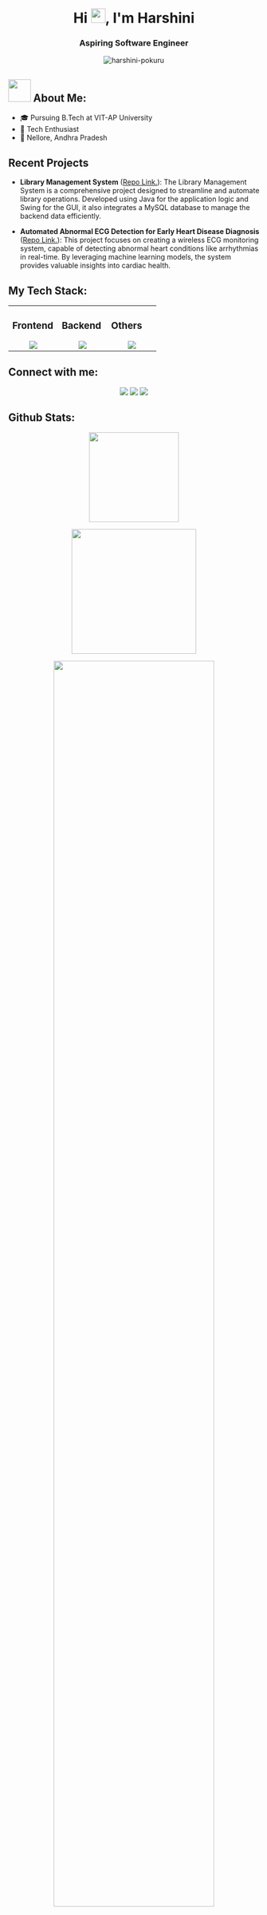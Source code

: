 <h1 align="center">Hi <img src="https://github.com/TheDudeThatCode/TheDudeThatCode/blob/master/Assets/Hi.gif" width="29px">, I'm Harshini</h1>
<h3 align="center">Aspiring Software Engineer</h3>


<p align="center"> <img src="https://komarev.com/ghpvc/?username=harshini-pokuru&label=Profile%20views&color=0e75b6&style=flat" alt="harshini-pokuru" /> </p>


## <img src="https://media.giphy.com/media/WUlplcMpOCEmTGBtBW/giphy.gif" width="45" /> About Me:
- 🎓 Pursuing B.Tech at VIT-AP University
- 🚀 Tech Enthusiast
- 📍 Nellore, Andhra Pradesh




## Recent Projects

- **Library Management System** ([Repo Link.](https://github.com/harshini-pokuru/LibManager-Java-SQL.git)): The Library Management System is a comprehensive project designed to streamline and automate library operations. Developed using Java for the application logic and Swing for the GUI, it also integrates a MySQL database to manage the backend data efficiently.
  
  
- **Automated Abnormal ECG Detection for Early Heart Disease Diagnosis** ([Repo Link.](https://github.com/harshini-pokuru/AutomatedAbnormaECGDetection.git)): This project focuses on creating a wireless ECG monitoring system, capable of detecting abnormal heart conditions like arrhythmias in real-time. By leveraging machine learning models, the system provides valuable insights into cardiac health.
  


## My Tech Stack:

<table><tr><td valign="top" width="33%">

### Frontend  
<a href="https://github.com/tayyabadev">
<div align="center">  
       <img src="https://skillicons.dev/icons?i=html,css,bootstrap,js&perline=4" /> 
</div>
</a>
 </td><td valign="top" width="33%">
        
### Backend
<a href="https://github.com/tayyabadev">
<div align="center">
       <img src="https://skillicons.dev/icons?i=java,mysql,r&perline=4" /> 
</div>
</a>

</td><td valign="top" width="33%">
  
### Others
<a href="https://github.com/tayyabadev">
<div align="center">
       <img src="https://skillicons.dev/icons?i=github,git,vscode,aws,matlab&perline=4" /> 
</div>
</a>
</td>
</tr></table>



## Connect with me:
<div align="center">
    <a href="https://www.linkedin.com/in/harshini-pokuru-a84aa0290/" target="_blank"><img src="https://img.shields.io/badge/-Harshini%20Pokuru-0077B5?style=flat&logo=Linkedin&logoColor=white"/></a>
    <a target="_blank" href="mailto:harshinipokuru@gmail.com"><img src="https://img.shields.io/badge/-harshinipokuru@gmail.com-D14836?style=flat&logo=Gmail&logoColor=white"/></a>
    <a href="https://www.instagram.com/harshiee__xo/" target="_blank"><img src="https://img.shields.io/badge/-harshiee__xo-E4405F?style=flat&logo=Instagram&logoColor=white"/></a>
</div>


 ## Github Stats:
<p align="center">
    <a href="https://github.com/harshini-pokuru">
        <img height="180em" src="https://github-readme-stats-eight-theta.vercel.app/api/top-langs/?username=harshini-pokuru&langs_count=12&layout=compact&langs_count=8&theme=onedark&include_all_commits=true&count_private=true&hide_border=true" />
    </a>
</p>
<!-- Activity Graph -->
<p align="center">
  <a href="https://github.com/harshini-pokuru">
    <img height=250 src="https://github-readme-activity-graph.vercel.app/graph?username=harshini-pokuru&bg_color=282c34&color=FDFD96&line=FDFD96&point=FFFFFF&area_color=79FE96&border_radius=24.5&title_color=FDFD96&border_radius=20px"/>
  </a> 
</p>


 <p align="center">
   <a href="https://github.com/harshini-pokuru"> 
     <img width="80%" src="https://github-readme-streak-stats.herokuapp.com/?user=harshini-pokuru&show_icons=true&locale=en&layout=demo&theme=Onedark&hide_border=true" /> 
   </a>  
 </p>

<br>

<!---
harshini-pokuru/harshini-pokuru is a ✨ special ✨ repository because its `README.md` (this file) appears on your GitHub profile.
You can click the Preview link to take a look at your changes.
--->
